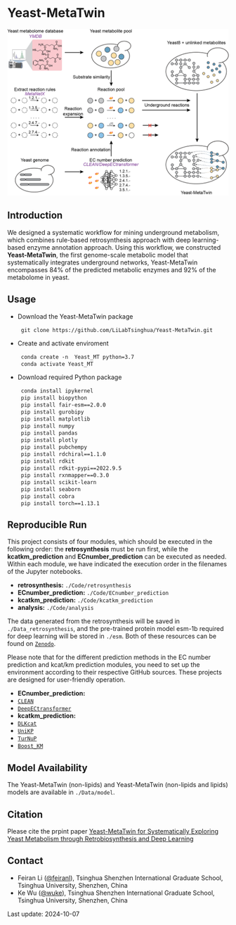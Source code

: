 Yeast-MetaTwin
======

<p align="center">
  <img  src="doc/logo.png" width = "600">
</p>


## Introduction
We designed a systematic workflow for mining underground metabolism, which combines rule-based retrosynthesis approach with deep learning-based enzyme annotation approach. Using this workflow, we constructed **Yeast-MetaTwin**, the first genome-scale metabolic model that systematically integrates underground networks, Yeast-MetaTwin encompasses 84% of the predicted metabolic enzymes and 92% of the metabolome in yeast.

## Usage
  - Download the Yeast-MetaTwin package
  
         git clone https://github.com/LiLabTsinghua/Yeast-MetaTwin.git
  
  - Create and activate enviroment
  
         conda create -n  Yeast_MT python=3.7
         conda activate Yeast_MT

  - Download required Python package
         
         conda install ipykernel
         pip install biopython
         pip install fair-esm==2.0.0
         pip install gurobipy  
         pip install matplotlib
         pip install numpy
         pip install pandas
         pip install plotly
         pip install pubchempy
         pip install rdchiral==1.1.0
         pip install rdkit
         pip install rdkit-pypi==2022.9.5
         pip install rxnmapper==0.3.0
         pip install scikit-learn
         pip install seaborn
         pip install cobra        
         pip install torch==1.13.1

## Reproducible Run
This project consists of four modules, which should be executed in the following order: the **retrosynthesis** must be run first, while the **kcatkm_prediction** and **ECnumber_prediction** can be executed as needed. Within each module, we have indicated the execution order in the filenames of the Jupyter notebooks.

- **retrosynthesis:**  `./Code/retrosynthesis`  
- **ECnumber_prediction:** `./Code/ECnumber_prediction`  
- **kcatkm_prediction:** `./Code/kcatkm_prediction`  
- **analysis:** `./Code/analysis`  

The data generated from the retrosynthesis will be saved in `./Data_retrosynthesis`, and the pre-trained protein model esm-1b required for deep learning will be stored in `./esm`. Both of these resources can be found on [`Zenodo`](10.5281/zenodo.13893231).

Please note that for the different prediction methods in the EC number prediction and kcat/km prediction modules, you need to set up the environment according to their respective GitHub sources. These projects are designed for user-friendly operation.
- **ECnumber_prediction:**  
 - [`CLEAN`](https://github.com/tttianhao/CLEAN)  
 - [`DeepECtransformer`](https://github.com/kaistsystemsbiology/DeepProZyme)  
- **kcatkm_prediction:**   
 - [`DLKcat`](https://github.com/SysBioChalmers/DLKcat)  
 - [`UniKP`](https://github.com/Luo-SynBioLab/UniKP)  
 - [`TurNuP`](https://github.com/AlexanderKroll/kcat_prediction)  
 - [`Boost_KM`](https://github.com/AlexanderKroll/KM_prediction)  

## Model Availability
The Yeast-MetaTwin (non-lipids) and Yeast-MetaTwin (non-lipids and lipids) models are available in `./Data/model`.

## Citation
Please cite the prpint paper [Yeast-MetaTwin for Systematically Exploring Yeast Metabolism through Retrobiosynthesis and Deep Learning](https://doi.org/10.1101/2024.09.02.610684)

Contact
-------

-   Feiran Li ([@feiranl](https://github.com/feiranl)), Tsinghua Shenzhen International Graduate School, Tsinghua University, Shenzhen, China
-   Ke Wu ([@wuke](https://github.com/wuke0714)), Tsinghua Shenzhen International Graduate School, Tsinghua University, Shenzhen, China


Last update: 2024-10-07

